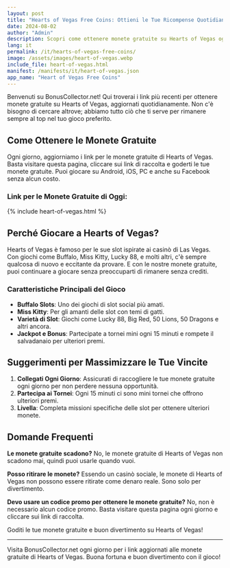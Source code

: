 ```yaml
---
layout: post
title: "Hearts of Vegas Free Coins: Ottieni le Tue Ricompense Quotidiane"
date: 2024-08-02
author: "Admin"
description: Scopri come ottenere monete gratuite su Hearts of Vegas ogni giorno con i nostri link aggiornati.
lang: it
permalink: /it/hearts-of-vegas-free-coins/
image: /assets/images/heart-of-vegas.webp
include_file: heart-of-vegas.html
manifest: /manifests/it/heart-of-vegas.json
app_name: "Heart of Vegas Free Coins"
---
```


Benvenuti su BonusCollector.net! Qui troverai i link più recenti per ottenere monete gratuite su Hearts of Vegas, aggiornati quotidianamente. Non c'è bisogno di cercare altrove; abbiamo tutto ciò che ti serve per rimanere sempre al top nel tuo gioco preferito.

## Come Ottenere le Monete Gratuite

Ogni giorno, aggiorniamo i link per le monete gratuite di Hearts of Vegas. Basta visitare questa pagina, cliccare sui link di raccolta e goderti le tue monete gratuite. Puoi giocare su Android, iOS, PC e anche su Facebook senza alcun costo.

### Link per le Monete Gratuite di Oggi:

{% include heart-of-vegas.html %}

## Perché Giocare a Hearts of Vegas?

Hearts of Vegas è famoso per le sue slot ispirate ai casinò di Las Vegas. Con giochi come Buffalo, Miss Kitty, Lucky 88, e molti altri, c'è sempre qualcosa di nuovo e eccitante da provare. E con le nostre monete gratuite, puoi continuare a giocare senza preoccuparti di rimanere senza crediti.

### Caratteristiche Principali del Gioco

- **Buffalo Slots**: Uno dei giochi di slot social più amati.
- **Miss Kitty**: Per gli amanti delle slot con temi di gatti.
- **Varietà di Slot**: Giochi come Lucky 88, Big Red, 50 Lions, 50 Dragons e altri ancora.
- **Jackpot e Bonus**: Partecipate a tornei mini ogni 15 minuti e rompete il salvadanaio per ulteriori premi.

## Suggerimenti per Massimizzare le Tue Vincite

1. **Collegati Ogni Giorno**: Assicurati di raccogliere le tue monete gratuite ogni giorno per non perdere nessuna opportunità.
2. **Partecipa ai Tornei**: Ogni 15 minuti ci sono mini tornei che offrono ulteriori premi.
3. **Livella**: Completa missioni specifiche delle slot per ottenere ulteriori monete.

## Domande Frequenti

**Le monete gratuite scadono?**
No, le monete gratuite di Hearts of Vegas non scadono mai, quindi puoi usarle quando vuoi.

**Posso ritirare le monete?**
Essendo un casinò sociale, le monete di Hearts of Vegas non possono essere ritirate come denaro reale. Sono solo per divertimento.

**Devo usare un codice promo per ottenere le monete gratuite?**
No, non è necessario alcun codice promo. Basta visitare questa pagina ogni giorno e cliccare sui link di raccolta.

Goditi le tue monete gratuite e buon divertimento su Hearts of Vegas!

---

Visita BonusCollector.net ogni giorno per i link aggiornati alle monete gratuite di Hearts of Vegas. Buona fortuna e buon divertimento con il gioco!